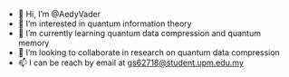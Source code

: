 - 👋 Hi, I’m @AedyVader
- 👀 I’m interested in quantum information theory
- 🌱 I’m currently learning quantum data compression and quantum memory
- 💞️ I’m looking to collaborate in research on quantum data compression
- 📫 I can be reach by email at gs62718@student.upm.edu.my

<!---
AedyVader/AedyVader is a ✨ special ✨ repository because its `README.md` (this file) appears on your GitHub profile.
You can click the Preview link to take a look at your changes.
--->

